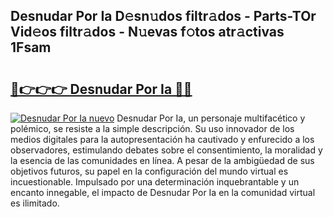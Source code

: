 ## Desnudar Por Ia D𝚎sn𝚞dos filtr𝚊dos - Parts-TOr Vid𝚎os filtr𝚊dos - N𝚞evas f𝚘tos atr𝚊ctivas 1Fsam

# <h2><a href="http://mb5pdsd.tromn.icu/?c=Desnudar+Por+Ia">🔗👉👉👉 Desnudar Por Ia 🔗🔗</a></h2>

[![Desnudar Por Ia nuevo](https://i.imgur.com/pEAQMta.gif)](http://mb5pdsd.tromn.icu/?c=Desnudar+Por+Ia)
Desnudar Por Ia, un personaje multifacético y polémico, se resiste a la simple descripción. Su uso innovador de los medios digitales para la autopresentación ha cautivado y enfurecido a los observadores, estimulando debates sobre el consentimiento, la moralidad y la esencia de las comunidades en línea. A pesar de la ambigüedad de sus objetivos futuros, su papel en la configuración del mundo virtual es incuestionable. Impulsado por una determinación inquebrantable y un encanto innegable, el impacto de Desnudar Por Ia en la comunidad virtual es ilimitado.
